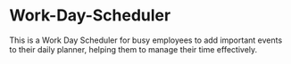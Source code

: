 # Work-Day-Scheduler
This is a Work Day Scheduler for busy employees to add important events to their daily planner, helping them to manage their time effectively.
